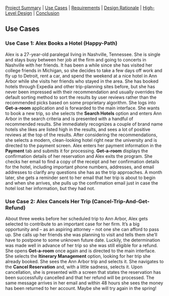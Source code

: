 [Project Summary](index.md) | [Use Cases](use_cases.md) | [Requirements](requirements.md) | [Design Rationale](design_rationale.md) | [High-Level Design](high_level_design.md) | [Conclusion](conclusion.md)

## Use Cases

### Use Case 1: Alex Books a Hotel (Happy-Path)

Alex is a 27-year-old paralegal living in Nashville, Tennessee. She is single and stays busy between her job at the firm and going to concerts in Nashville with her friends. It has been a while since she has visited her college friends in Michigan, so she decides to take a few days off work and fly up to Detroit, rent a car, and spend the weekend at a nice hotel in Ann Arbor while she visits her friends who stayed in the area. She has booked hotels through Expedia and other trip-planning sites before, but she has never been impressed with their recommendation and usually overrides the default sorting method to sort the results by user reviews rather than the recommended picks based on some proprietary algorithm. She logs into **Get-a-room** application and is forwarded to the main interface. She wants to book a new trip, so she selects the **Search Hotels** option and enters Ann Arbor in the search criteria and is presented with a handful of recommended results. She immediately recognizes a couple of brand name hotels she likes are listed high in the results, and sees a lot of positive reviews at the top of the results. After considering the recommendations, she selects a modern, clean-looking hotel right near the university and is directed to the payment screen. Alex enters her payment information in the **Payment** tab and submits it for processing. **Get-a-room** displays the confirmation details of her reservation and Alex exits the program. She checks her email to find a copy of the receipt and her confirmation details for the hotel, including important phone numbers, addresses, and email addresses to clarify any questions she has as the trip approaches. A month later, she gets a reminder sent to her email that her trip is about to begin and when she arrives, she pulls up the confirmation email just in case the hotel lost her information, but they had not.

### Use Case 2: Alex Cancels Her Trip (Cancel-Trip-And-Get-Refund)

About three weeks before her scheduled trip to Ann Arbor, Alex gets selected to contribute to an important case for her firm. It’s a big opportunity and – as an aspiring attorney – not one she can afford to pass up. She calls up her friends she was planning to visit and tells them she’ll have to postpone to some unknown future date. Luckily, the determination was made well in advance of her trip so she was still eligible for a refund. She opens **Get-a-room** once again and is directed to the main interface. She selects the **Itinerary Management** option, looking for her trip she already booked. She sees the Ann Arbor trip and selects it. She navigates to the **Cancel Reservation** and, with a little sadness, selects it. Upon cancellation, she is presented with a screen that states the reservation has been successfully cancelled and that her refund will be processed. The same message arrives in her email and within 48 hours she sees the money has been returned to her account. Maybe she will try again in the spring!
